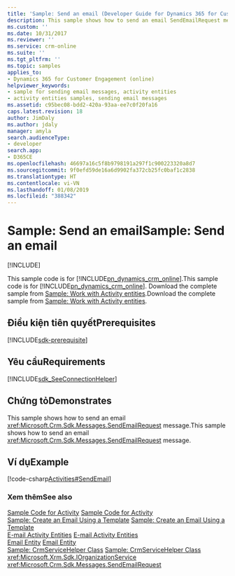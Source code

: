 ```yaml
---
title: 'Sample: Send an email (Developer Guide for Dynamics 365 for Customer Engagement)| MicrosoftDocs'
description: This sample shows how to send an email SendEmailRequest message
ms.custom: ''
ms.date: 10/31/2017
ms.reviewer: ''
ms.service: crm-online
ms.suite: ''
ms.tgt_pltfrm: ''
ms.topic: samples
applies_to:
- Dynamics 365 for Customer Engagement (online)
helpviewer_keywords:
- sample for sending email messages, activity entities
- activity entities samples, sending email messages
ms.assetid: c95bec08-bdd2-420a-93aa-ee7c0f20fa16
caps.latest.revision: 18
author: JimDaly
ms.author: jdaly
manager: amyla
search.audienceType:
- developer
search.app:
- D365CE
ms.openlocfilehash: 46697a16c5f8b9798191a297f1c900223320a8d7
ms.sourcegitcommit: 9f0efd59de16a6d9902fa372cb25fc0baf1c2838
ms.translationtype: HT
ms.contentlocale: vi-VN
ms.lasthandoff: 01/08/2019
ms.locfileid: "388342"
---
```

# <a name="sample-send-an-email"></a><span data-ttu-id="3f18f-103">Sample: Send an email</span><span class="sxs-lookup"><span data-stu-id="3f18f-103">Sample: Send an email</span></span>

[!INCLUDE[](../includes/cc_applies_to_update_9_0_0.md)]

<span data-ttu-id="3f18f-104">This sample code is for [!INCLUDE[pn_dynamics_crm_online](../includes/pn-dynamics-crm-online.md)].</span><span class="sxs-lookup"><span data-stu-id="3f18f-104">This sample code is for [!INCLUDE[pn_dynamics_crm_online](../includes/pn-dynamics-crm-online.md)].</span></span> <span data-ttu-id="3f18f-105">Download the complete sample from [Sample: Work with Activity entities](https://code.msdn.microsoft.com/Activities-Samples-61bf7504).</span><span class="sxs-lookup"><span data-stu-id="3f18f-105">Download the complete sample from [Sample: Work with Activity entities](https://code.msdn.microsoft.com/Activities-Samples-61bf7504).</span></span>

## <a name="prerequisites"></a><span data-ttu-id="3f18f-106">Điều kiện tiên quyết</span><span class="sxs-lookup"><span data-stu-id="3f18f-106">Prerequisites</span></span>
[!INCLUDE[sdk-prerequisite](../includes/sdk-prerequisite.md)]
    
## <a name="requirements"></a><span data-ttu-id="3f18f-107">Yêu cầu</span><span class="sxs-lookup"><span data-stu-id="3f18f-107">Requirements</span></span>  
[!INCLUDE[sdk_SeeConnectionHelper](../includes/sdk-seeconnectionhelper.md)]
  
## <a name="demonstrates"></a><span data-ttu-id="3f18f-108">Chứng tỏ</span><span class="sxs-lookup"><span data-stu-id="3f18f-108">Demonstrates</span></span>  
 <span data-ttu-id="3f18f-109">This sample shows how to send an email <xref:Microsoft.Crm.Sdk.Messages.SendEmailRequest> message.</span><span class="sxs-lookup"><span data-stu-id="3f18f-109">This sample shows how to send an email <xref:Microsoft.Crm.Sdk.Messages.SendEmailRequest> message.</span></span>  
  
## <a name="example"></a><span data-ttu-id="3f18f-110">Ví dụ</span><span class="sxs-lookup"><span data-stu-id="3f18f-110">Example</span></span>  
 [!code-csharp[Activities#SendEmail](../snippets/csharp/CRMV8/activities/cs/sendemail.cs#sendemail)]  
  
### <a name="see-also"></a><span data-ttu-id="3f18f-111">Xem thêm</span><span class="sxs-lookup"><span data-stu-id="3f18f-111">See also</span></span>  
 <span data-ttu-id="3f18f-112">[Sample Code for Activity](sample-code-activity-entities.md) </span><span class="sxs-lookup"><span data-stu-id="3f18f-112">[Sample Code for Activity](sample-code-activity-entities.md) </span></span>  
 <span data-ttu-id="3f18f-113">[Sample: Create an Email Using a Template](sample-create-email-template.md) </span><span class="sxs-lookup"><span data-stu-id="3f18f-113">[Sample: Create an Email Using a Template](sample-create-email-template.md) </span></span>  
 <span data-ttu-id="3f18f-114">[E-mail Activity Entities](email-activity-entities.md) </span><span class="sxs-lookup"><span data-stu-id="3f18f-114">[E-mail Activity Entities](email-activity-entities.md) </span></span>  
 <span data-ttu-id="3f18f-115">[Email Entity](entities/email.md) </span><span class="sxs-lookup"><span data-stu-id="3f18f-115">[Email Entity](entities/email.md) </span></span>  
 <span data-ttu-id="3f18f-116">[Sample: CrmServiceHelper Class](org-service/helper-code-serverconnection-class.md) </span><span class="sxs-lookup"><span data-stu-id="3f18f-116">[Sample: CrmServiceHelper Class](org-service/helper-code-serverconnection-class.md) </span></span>  
<xref:Microsoft.Xrm.Sdk.IOrganizationService>   
 <xref:Microsoft.Crm.Sdk.Messages.SendEmailRequest>
